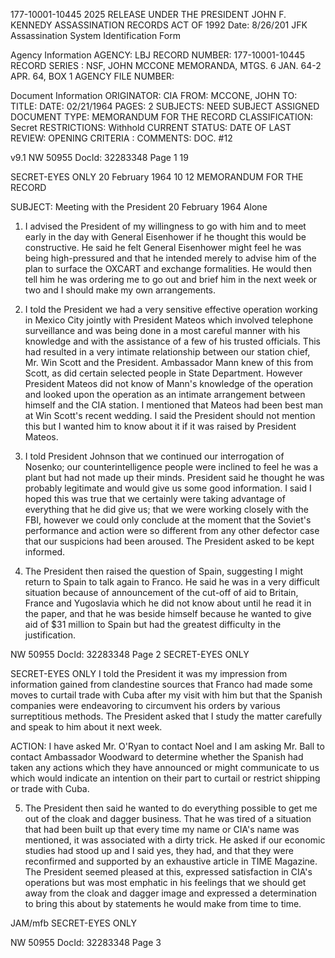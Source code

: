 177-10001-10445 2025 RELEASE UNDER THE PRESIDENT JOHN F. KENNEDY ASSASSINATION RECORDS ACT OF 1992 Date: 8/26/201
JFK Assassination System
Identification Form

Agency Information
AGENCY: LBJ
RECORD NUMBER: 177-10001-10445
RECORD SERIES : NSF, JOHN MCCONE MEMORANDA, MTGS. 6 JAN. 64-2 APR. 64, BOX 1
AGENCY FILE NUMBER:

Document Information
ORIGINATOR: CIA
FROM: MCCONE, JOHN
TO:
TITLE:
DATE: 02/21/1964
PAGES: 2
SUBJECTS: NEED SUBJECT ASSIGNED
DOCUMENT TYPE: MEMORANDUM FOR THE RECORD
CLASSIFICATION: Secret
RESTRICTIONS: Withhold
CURRENT STATUS:
DATE OF LAST REVIEW:
OPENING CRITERIA :
COMMENTS: DOC. #12

v9.1
NW 50955 DocId: 32283348 Page 1 19

SECRET-EYES ONLY
20 February 1964
10
12
MEMORANDUM FOR THE RECORD

SUBJECT: Meeting with the President 20 February 1964 Alone

1. I advised the President of my willingness to go with him and to meet
early in the day with General Eisenhower if he thought this would be
constructive. He said he felt General Eisenhower might feel he was being
high-pressured and that he intended merely to advise him of the plan to
surface the OXCART and exchange formalities. He would then tell him he
was ordering me to go out and brief him in the next week or two and I
should make my own arrangements.

2. I told the President we had a very sensitive effective operation
working in Mexico City jointly with President Mateos which involved
telephone surveillance and was being done in a most careful manner with
his knowledge and with the assistance of a few of his trusted officials.
This had resulted in a very intimate relationship between our station chief,
Mr. Win Scott and the President. Ambassador Mann knew of this from
Scott, as did certain selected people in State Department. However
President Mateos did not know of Mann's knowledge of the operation and
looked upon the operation as an intimate arrangement between himself and
the CIA station. I mentioned that Mateos had been best man at Win Scott's
recent wedding. I said the President should not mention this but I wanted
him to know about it if it was raised by President Mateos.

3. I told President Johnson that we continued our interrogation of
Nosenko; our counterintelligence people were inclined to feel he was a
plant but had not made up their minds. President said he thought he was
probably legitimate and would give us some good information. I said I
hoped this was true that we certainly were taking advantage of everything
that he did give us; that we were working closely with the FBI, however we
could only conclude at the moment that the Soviet's performance and
action were so different from any other defector case that our suspicions
had been aroused. The President asked to be kept informed.

4. The President then raised the question of Spain, suggesting I
might return to Spain to talk again to Franco. He said he was in a very
difficult situation because of announcement of the cut-off of aid to
Britain, France and Yugoslavia which he did not know about until he read it
in the paper, and that he was beside himself because he wanted to give aid
of $31 million to Spain but had the greatest difficulty in the justification.

NW 50955 DocId: 32283348 Page 2 SECRET-EYES ONLY

SECRET-EYES ONLY
I told the President it was my impression from information gained from
clandestine sources that Franco had made some moves to curtail trade
with Cuba after my visit with him but that the Spanish companies were
endeavoring to circumvent his orders by various surreptitious methods.
The President asked that I study the matter carefully and speak to him
about it next week.

ACTION: I have asked Mr. O'Ryan to contact Noel
and I am asking Mr. Ball to contact Ambassador Woodward to
determine whether the Spanish had taken any actions which they
have announced or might communicate to us which would indicate
an intention on their part to curtail or restrict shipping or trade
with Cuba.

5. The President then said he wanted to do everything possible to
get me out of the cloak and dagger business. That he was tired of
a situation that had been built up that every time my name or CIA's name
was mentioned, it was associated with a dirty trick. He asked if our
economic studies had stood up and I said yes, they had, and that they were
reconfirmed and supported by an exhaustive article in TIME Magazine.
The President seemed pleased at this, expressed satisfaction in CIA's
operations but was most emphatic in his feelings that we should get away
from the cloak and dagger image and expressed a determination to bring
this about by statements he would make from time to time.

JAM/mfb SECRET-EYES ONLY

NW 50955 DocId: 32283348 Page 3
